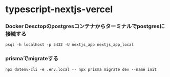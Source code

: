# typescript-nextjs-vercel

### Docker Desctopのpostgresコンテナからターミナルでpostgresに接続する

```
psql -h localhost -p 5432 -U nextjs_app nextjs_app_local
```


### prismaでmigrateする
```
npx dotenv-cli -e .env.local -- npx prisma migrate dev --name init
```
